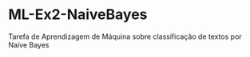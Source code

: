 # ML-Ex2-NaiveBayes
Tarefa de Aprendizagem de Máquina sobre classificação de textos por Naive Bayes
